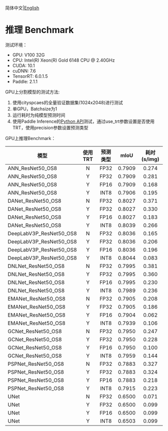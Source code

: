 简体中文|[English](infer_benchmark.md)
# 推理 Benchmark

测试环境：
* GPU: V100 32G
* CPU: Intel(R) Xeon(R) Gold 6148 CPU @ 2.40GHz
* CUDA: 10.1
* cuDNN: 7.6
* TensorRT: 6.0.1.5
* Paddle: 2.1.1


GPU上分割模型的测试方法:
1. 使用cityspcaes的全量验证数据集(1024x2048)进行测试
2. 单GPU，Batchsize为1
3. 运行耗时为纯模型预测时间
4. 使用Paddle Inference的[Python API](./python_inference.md)测试，通过use_trt参数设置是否使用TRT，使用precision参数设置预测类型

GPU上推理Benchmark：

|       模型                |  使用TRT   |   预测类型  |  mIoU  |   耗时(s/img)   |
|        -                 |   :-:      |   :-:     |   :-:   |   :-:           |
| ANN_ResNet50_OS8         |   N        |    FP32    |  0.7909  |  0.274  |  
| ANN_ResNet50_OS8         |   Y        |    FP32    |  0.7909  |  0.281  |
| ANN_ResNet50_OS8         |   Y        |    FP16    |  0.7909  |  0.168  |
| ANN_ResNet50_OS8         |   Y        |    INT8    |  0.7906  |  0.195  |
| DANet_ResNet50_OS8         |   N        |    FP32    |  0.8027  |  0.371  |  
| DANet_ResNet50_OS8         |   Y        |    FP32    |  0.8027  |  0.330  |
| DANet_ResNet50_OS8         |   Y        |    FP16    |  0.8027  |  0.183  |
| DANet_ResNet50_OS8         |   Y        |    INT8    |  0.8039  |  0.266  |
| DeepLabV3P_ResNet50_OS8         |   N        |    FP32    |  0.8036  | 0.165  |  
| DeepLabV3P_ResNet50_OS8         |   Y        |    FP32    |  0.8036  | 0.206  |
| DeepLabV3P_ResNet50_OS8         |   Y        |    FP16    |  0.8036  | 0.196  |
| DeepLabV3P_ResNet50_OS8         |   Y        |    INT8    |  0.8044  | 0.083  |
| DNLNet_ResNet50_OS8         |   N        |    FP32    |  0.7995  |  0.381  |  
| DNLNet_ResNet50_OS8         |   Y        |    FP32    |  0.7995  |  0.360  |
| DNLNet_ResNet50_OS8         |   Y        |    FP16    |  0.7995  |  0.230  |
| DNLNet_ResNet50_OS8         |   Y        |    INT8    |  0.7989  |  0.236  |
| EMANet_ResNet50_OS8         |   N        |    FP32    |  0.7905  |  0.208  |  
| EMANet_ResNet50_OS8         |   Y        |    FP32    |  0.7905  |  0.186  |
| EMANet_ResNet50_OS8         |   Y        |    FP16    |  0.7904  |  0.062  |
| EMANet_ResNet50_OS8         |   Y        |    INT8    |  0.7939  |  0.106  |
| GCNet_ResNet50_OS8         |   N        |    FP32    |  0.7950  |  0.247  |  
| GCNet_ResNet50_OS8         |   Y        |    FP32    |  0.7950  |  0.228  |
| GCNet_ResNet50_OS8         |   Y        |    FP16    |  0.7950  |  0.100  |
| GCNet_ResNet50_OS8         |   Y        |    INT8    |  0.7959  |  0.144  |
| PSPNet_ResNet50_OS8         |   N        |    FP32    |  0.7883 | 0.327  |
| PSPNet_ResNet50_OS8         |   Y        |    FP32    |  0.7883 | 0.324  |
| PSPNet_ResNet50_OS8         |   Y        |    FP16    |  0.7883 | 0.218  |
| PSPNet_ResNet50_OS8         |   Y        |    INT8    |  0.7915 | 0.223  |
| UNet         |   N        |    FP32    |  0.6500  |  0.071  |  
| UNet         |   Y        |    FP32    |  0.6500  |  0.099  |
| UNet         |   Y        |    FP16    |  0.6500  |  0.099  |
| UNet         |   Y        |    INT8    |  0.6503  |  0.099  |
